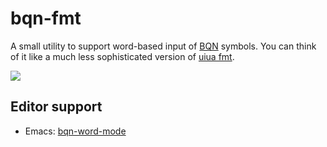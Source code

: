 # bqn-fmt

A small utility to support word-based input of
[BQN](https://mlochbaum.github.io/BQN/)
symbols.
You can think of it like a much less sophisticated version of
[uiua fmt](https://github.com/uiua-lang/uiua/blob/main/src/format.rs).

![](https://github.com/user-attachments/assets/3ad82a09-7b23-4c99-a7fe-9c7324149dbe)

## Editor support

+ Emacs: [bqn-word-mode](https://github.com/slotThe/bqn-word-mode)
